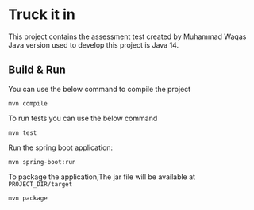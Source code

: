 # Truck it in

This project contains the assessment test created by Muhammad Waqas
Java version used to develop this project is Java 14.
## Build & Run

You can use the below command to compile the project

```
mvn compile
```

To run tests you can use the below command

```
mvn test
```

Run the spring boot application:

```
mvn spring-boot:run
```

To package the application,The jar file will be available at ```PROJECT_DIR/target```

```
mvn package
```